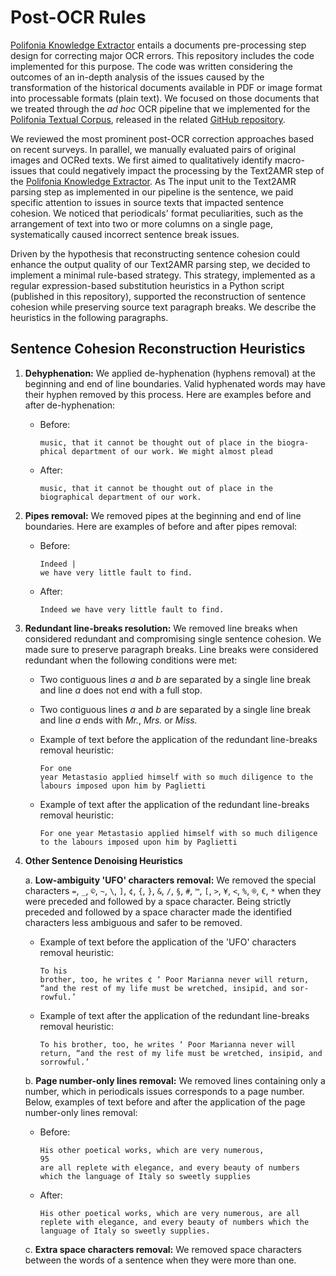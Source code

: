 # Post-OCR Rules

[Polifonia Knowledge Extractor](https://github.com/polifonia-project/Polifonia-Knowledge-Extractor) entails a documents pre-processing step design for correcting major OCR errors. This repository includes the code implemented for this purpose. The code was written considering the outcomes of an in-depth analysis of the issues caused by the transformation of the historical documents available in PDF or image format into processable formats (plain text). We focused on those documents that we treated through the *ad hoc* OCR pipeline that we implemented for the [Polifonia Textual Corpus](https://github.com/polifonia-project/Polifonia-Corpus), released in the related [GitHub repository](https://github.com/polifonia-project/textual-corpus-population).

We reviewed the most prominent post-OCR correction approaches based on recent surveys. In parallel, we manually evaluated pairs of original images and OCRed texts. We first aimed to qualitatively identify macro-issues that could negatively impact the processing by the Text2AMR step of the [Polifonia Knowledge Extractor](https://github.com/polifonia-project/Polifonia-Knowledge-Extractor). As The input unit to the Text2AMR parsing step as implemented in our pipeline is the sentence, we paid specific attention to issues in source texts that impacted sentence cohesion. We noticed that periodicals' format peculiarities, such as the arrangement of text into two or more columns on a single page, systematically caused incorrect sentence break issues.

Driven by the hypothesis that reconstructing sentence cohesion could enhance the output quality of our Text2AMR parsing step, we decided to implement a minimal rule-based strategy. This strategy, implemented as a regular expression-based substitution heuristics in a Python script (published in this repository), supported the reconstruction of sentence cohesion while preserving source text paragraph breaks. We describe the heuristics in the following paragraphs.

## Sentence Cohesion Reconstruction Heuristics

1. **Dehyphenation:** We applied de-hyphenation (hyphens removal) at the beginning and end of line boundaries. Valid hyphenated words may have their hyphen removed by this process. Here are examples before and after de-hyphenation:
   - Before: 
     ```
     music, that it cannot be thought out of place in the biogra-
     phical department of our work. We might almost plead
     ```
   - After: 
     ```
     music, that it cannot be thought out of place in the biographical department of our work.
     ```

2. **Pipes removal:** We removed pipes at the beginning and end of line boundaries. Here are examples of before and after pipes removal:
   - Before: 
     ```
     Indeed |
     we have very little fault to find.
     ```
   - After: 
     ```
     Indeed we have very little fault to find.
     ```

3. **Redundant line-breaks resolution:** We removed line breaks when considered redundant and compromising single sentence cohesion. We made sure to preserve paragraph breaks. Line breaks were considered redundant when the following conditions were met:
   - Two contiguous lines *a* and *b* are separated by a single line break and line *a* does not end with a full stop.
   - Two contiguous lines *a* and *b* are separated by a single line break and line *a* ends with *Mr.*, *Mrs.* or *Miss.*
   
   - Example of text before the application of the redundant line-breaks removal heuristic:
     ```
     For one
     year Metastasio applied himself with so much diligence to the labours imposed upon him by Paglietti
     ```
   - Example of text after the application of the redundant line-breaks removal heuristic:
     ```
     For one year Metastasio applied himself with so much diligence to the labours imposed upon him by Paglietti
     ```

4. **Other Sentence Denoising Heuristics**
   
   a. **Low-ambiguity 'UFO' characters removal:** We removed the special characters `=`, `_`, `©`, `~`, `\`, `]`, `¢`, `{`, `}`, `&`, `/`, `§`, `#`, `™`, `[`, `>`, `¥`, `<`, `%`, `®`, `€`, `*` when they were preceded and followed by a space character. Being strictly preceded and followed by a space character made the identified characters less ambiguous and safer to be removed.
      
      - Example of text before the application of the 'UFO' characters removal heuristic:
        ```
        To his
        brother, too, he writes ¢ ‘ Poor Marianna never will return,
        “and the rest of my life must be wretched, insipid, and sor-
        rowful.’
        ```
      
      - Example of text after the application of the redundant line-breaks removal heuristic:
        ```
        To his brother, too, he writes ‘ Poor Marianna never will return, “and the rest of my life must be wretched, insipid, and sorrowful.’
        ```

   b. **Page number-only lines removal:** We removed lines containing only a number, which in periodicals issues corresponds to a page number. Below, examples of text before and after the application of the page number-only lines removal:
      - Before: 
        ```
        His other poetical works, which are very numerous,
        95
        are all replete with elegance, and every beauty of numbers
        which the language of Italy so sweetly supplies
        ```
      - After: 
        ```
        His other poetical works, which are very numerous, are all replete with elegance, and every beauty of numbers which the language of Italy so sweetly supplies.
        ```

   c. **Extra space characters removal:** We removed space characters between the words of a sentence when they were more than one.


